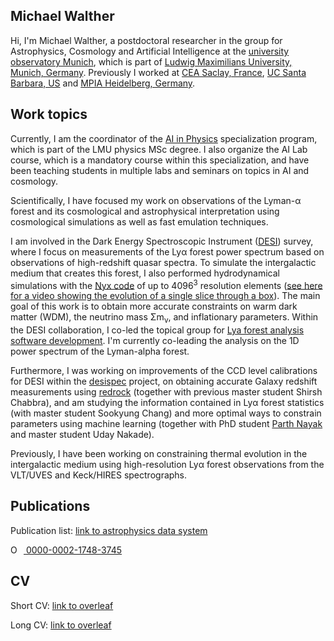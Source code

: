 ## Michael Walther

Hi, I'm  Michael Walther, a postdoctoral researcher in the group for Astrophysics, Cosmology and Artificial Intelligence at the [university observatory Munich](https://www.usm.uni-muenchen.de/), which is part of [Ludwig Maximilians University, Munich, Germany](https://www.lmu.de). Previously I worked at [CEA Saclay, France](https://www.cea.fr), [UC Santa Barbara, US](https://www.ucsb.edu) and [MPIA Heidelberg, Germany](https://www.mpia.de).

## Work topics

Currently, I am the coordinator of the [AI in Physics](https://www.physik.lmu.de/en/studies/study-programs/ai-in-physics.html) specialization program, which is part of the LMU physics MSc degree. I also organize the AI Lab course, which is a mandatory course within this specialization, and have been teaching students in multiple labs and seminars on topics in AI and cosmology.

Scientifically, I have focused my work on observations of the Lyman-α forest and its cosmological and astrophysical interpretation using cosmological simulations as well as fast emulation techniques.

I am involved in the Dark Energy Spectroscopic Instrument ([DESI](https://www.desi.lbl.gov/)) survey, where I focus on measurements of the Lyα forest power spectrum based on observations of high-redshift quasar spectra.
To simulate the intergalactic medium that creates this forest, I also performed hydrodynamical simulations with the [Nyx code](https://github.com/AMReX-Astro/Nyx) of up to 4096<sup>3</sup> resolution elements ([see here for a video showing the evolution of a single slice through a box](https://drive.google.com/file/d/1TxFsqYeJGOIXoiB1XKUSwxNPq6yJSpU6/view?resourcekey)).
The main goal of this work is to obtain more accurate constraints on warm dark matter (WDM), the neutrino mass Σm<sub>ν</sub>, and inflationary parameters.
Within the DESI collaboration, I co-led the topical group for [Lya forest analysis software development](https://github.com/igmhub/picca). I'm currently co-leading the analysis on the 1D power spectrum of the Lyman-alpha forest.

Furthermore, I was working on improvements of the CCD level calibrations for DESI within the [desispec](https://github.com/desihub/desispec) project, on obtaining accurate Galaxy redshift measurements using [redrock](https://github.com/desihub/redrock) (together with previous master student Shirsh Chabbra), and am studying the information contained in Lyα forest statistics (with master student Sookyung Chang) and more optimal ways to constrain parameters using machine learning (together with PhD student [Parth Nayak](https://gitlab.physik.uni-muenchen.de/Parth.Nayak) and master student Uday Nakade).

Previously, I have been working on constraining thermal evolution in the intergalactic medium using high-resolution Lyα forest observations from the VLT/UVES and Keck/HIRES spectrographs.

## Publications

Publication list:  [link to astrophysics data system](https://ui.adsabs.harvard.edu/public-libraries/cATk6FUoS-eO6bimCvCCOg)

<div itemscope itemtype="https://schema.org/Person"><a itemprop="sameAs" content="https://orcid.org/0000-0002-1748-3745" href="https://orcid.org/0000-0002-1748-3745" target="orcid.widget" rel="me noopener noreferrer" style="vertical-align:top;"><img src="https://orcid.org/sites/default/files/images/orcid_16x16.png" style="width:1em;margin-right:.5em;" alt="ORCID iD icon"> 0000-0002-1748-3745</a></div>

## CV

Short CV: [link to overleaf](https://www.overleaf.com/read/fmyyfmdfrjph#96e2a5)

Long CV: [link to overleaf](https://www.overleaf.com/read/jsddwhfqxypd)
